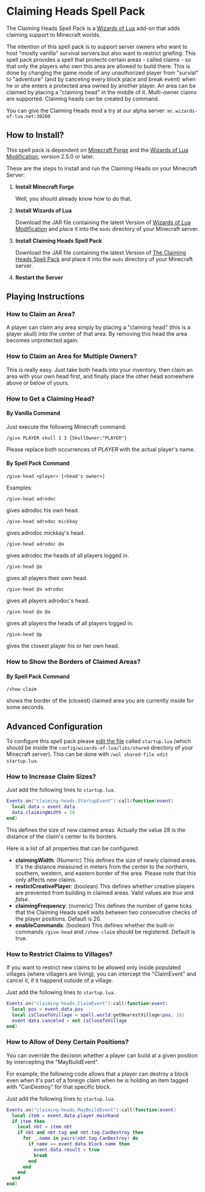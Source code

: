 # Claiming Heads Spell Pack
The Claiming Heads Spell Pack is a [Wizards of Lua](http://www.wizards-of-lua.net) add-on that adds claiming support to Minecraft worlds.

The intention of this spell pack is to support server owners who want to host "mostly vanilla" survival servers
but also want to restrict griefing. This spell pack provides a spell that protects certain areas - called claims -
so that only the players who own this area are allowed to build there. This is done by changing the game mode of
any unauthorized player from "survial" to "adventure" (and by canceling every block place and break event) when he or she enters a protected area owned by another player.
An area can be claimed by placing a "claiming head" in the middle of it. Multi-owner claims are supported. Claiming heads can be created by command.

You can give the Claiming Heads mod a try at our alpha server: ```mc.wizards-of-lua.net:30200```

## How to Install?
This spell pack is dependent on [Minecraft Forge](http://files.minecraftforge.net/maven/net/minecraftforge/forge/index_1.12.2.html) 
and the [Wizards of Lua Modification](https://minecraft.curseforge.com/projects/wizards-of-lua/files), version 2.5.0 or later.

These are the steps to install and run the Claiming Heads on your Minecraft Server:

1. **Install Minecraft Forge**

     Well, you should already know how to do that.
2. **Install Wizards of Lua**

     Download the JAR file containing the latest Version of 
     [Wizards of Lua Modification](https://minecraft.curseforge.com/projects/wizards-of-lua/files) and place it
     into the `mods` directory of your Minecraft server.
     
3. **Install Claiming Heads Spell Pack**

    Download the JAR file containing the latest Version of 
    [The Claiming Heads Spell Pack](https://minecraft.curseforge.com/projects/claiming-heads-spell-pack/files) and place it
    into the `mods` directory of your Minecraft server.
    
4. **Restart the Server**

## Playing Instructions
### How to Claim an Area?
A player can claim any area simply by placing a "claiming head" (this is a player skull) into the center of that area.
By removing this head the area becomes unprotected again.

### How to Claim an Area for Multiple Owners?
This is really easy. Just take both heads into your inventory, then claim an area with your own head first, and finally place the other head somewhere above or below of yours.

### How to Get a Claiming Head?
#### By Vanilla Command
Just execute the following Minecraft command:
```
/give PLAYER skull 1 3 {SkullOwner:"PLAYER"}
```
Please replace both occurrences of *PLAYER* with the actual player's name.
#### By Spell Pack Command
```
/give-head <player> [<head's owner>]
```
Examples:
```
/give-head adrodoc
```
gives adrodoc his own head.
```
/give-head adrodoc mickkay
```
gives adrodoc mickkay's head.
```
/give-head adrodoc @a
```
gives adrodoc the heads of all players logged in.
```
/give-head @a
```
gives all players their own head.
```
/give-head @a adrodoc
```
gives all players adrodoc's head.
```
/give-head @a @a
```
gives all players the heads of all players logged in.
```
/give-head @p
```
gives the closest player his or her own head.


### How to Show the Borders of Claimed Areas?
#### By Spell Pack Command
```
/show-claim
```
shows the border of the (closest) claimed area you are currently inside for some seconds.

## Advanced Configuration

To configure this spell pack please [edit the file](http://www.wizards-of-lua.net/tutorials/importing_lua_files/) called `startup.lua`
(which should be inside the `config/wizards-of-lua/libs/shared` directory of your Minecraft server).
This can be done with ```/wol shared-file edit startup.lua```. 

### How to Increase Claim Sizes?
Just add the following lines to `startup.lua`.

```lua
Events.on("claiming-heads.StartupEvent"):call(function(event)
  local data = event.data
  data.claimingWidth = 28
end)
```
This defines the size of new claimed areas. Actually the value 28 is the distance of the claim's center to its borders.

Here is a list of all properties that can be configured:

* **claimingWidth**: (Numeric) This defines the size of newly claimed areas. It's the distance measured in meters from the center to the northern, southern, western, and eastern border of the area. Please note that this only affects new claims. 
* **restictCreativePlayer**: (boolean) This defines whether creative players are prevented from building in claimed areas. Valid values are *true* and *false*.
* **claimingFrequency**: (numeric) This defines the number of game ticks that the Claiming Heads spell waits between two consecutive  checks of the player positions. Default is 20.
* **enableCommands**: (boolean) This defines whether the built-in commands ```/give-head``` and ```/show-claim``` should be registered. Default is true.

### How to Restrict Claims to Villages?
If you want to restrict new claims to be allowed only inside populated villages (where villagers are living), you
can intercept the "ClaimEvent" and cancel it, if it happend outside of a village.

Just add the following lines to `startup.lua`.

```lua
Events.on("claiming-heads.ClaimEvent"):call(function(event)
  local pos = event.data.pos
  local isCloseToVillage = spell.world:getNearestVillage(pos, 10)
  event.data.canceled = not isCloseToVillage
end)
```

### How to Allow of Deny Certain Positions?
You can override the decision whether a player can build at a given position by intercepting the "MayBuildEvent". 

For example, the following code allows that a player can destroy a block even when it's part of a foreign claim when he is holding an item tagged with "CanDestroy" for
that specific block.

Just add the following lines to `startup.lua`.

```lua
Events.on("claiming-heads.MayBuildEvent"):call(function(event)
  local item = event.data.player.mainhand
  if item then
    local nbt = item.nbt
    if nbt and nbt.tag and nbt.tag.CanDestroy then
      for _,name in pairs(nbt.tag.CanDestroy) do
        if name == event.data.block.name then
          event.data.result = true
          break
        end
      end
    end
  end
end)

```


